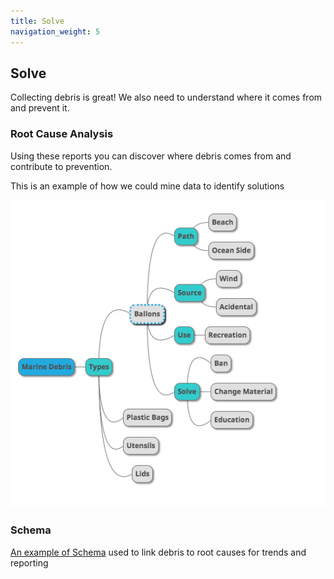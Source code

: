 ```yaml
---
title: Solve
navigation_weight: 5
---
```


## Solve
Collecting debris is great!  We also need to understand where it comes from and prevent it.

### Root Cause Analysis
Using these reports you can discover where debris comes from and contribute to prevention.

This is an example of how we could mine data to identify solutions

![Mindmap](mindmap.png)

### Schema

[An example of Schema](https://docs.google.com/spreadsheets/d/18MIBhkiBbf9EOcREIDX0Ler0YxtlkBAwlPsnmqcGKLg/edit?usp=sharing) used to link debris to root causes for trends and reporting




